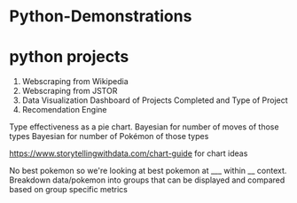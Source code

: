 # Python-Demonstrations

# python projects
1) Webscraping from Wikipedia
2) Webscraping from JSTOR
3) Data Visualization Dashboard of Projects Completed and Type of Project
4) Recomendation Engine

Type effectiveness as a pie chart. 
  Bayesian for number of moves of those types
  Bayesian for number of Pokémon of those types


https://www.storytellingwithdata.com/chart-guide
for chart ideas

No best pokemon so we're looking at best pokemon at ___ within __ context.
Breakdown data/pokemon into groups that can be displayed and compared based on group specific metrics
